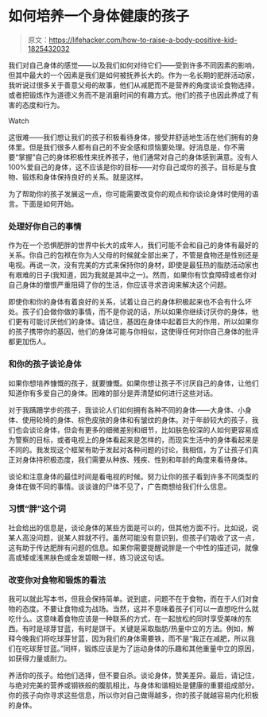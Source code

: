 # 如何培养一个身体健康的孩子

> 原文：<https://lifehacker.com/how-to-raise-a-body-positive-kid-1825432032>

我们对自己身体的感觉——以及我们如何对待它们——受到许多不同因素的影响，但其中最大的一个因素是我们是如何被抚养长大的。作为一名长期的肥胖活动家，我听说过很多关于善意父母的故事，他们从减肥而不是营养的角度谈论食物选择，或者把锻炼作为道德义务而不是消磨时间的有趣方式。他们的孩子也因此养成了有害的态度和行为。

Watch

这很难——我们想让我们的孩子积极看待身体，接受并舒适地生活在他们拥有的身体里。但是我们很多人都有自己的不安全感和烦恼要处理。好消息是，你不需要“掌握”自己的身体积极性来抚养孩子，他们通常对自己的身体感到满意。没有人 100%爱自己的身体，这不应该是你的目标——对你自己或你的孩子。目标是与食物、锻炼和身体保持良好的关系。就是这样。

为了帮助你的孩子发展这一点，你可能需要改变你的观点和你谈论身体时使用的语言。下面是如何开始。

### **处理好你自己的事情**

作为在一个恐惧肥胖的世界中长大的成年人，我们可能不会和自己的身体有最好的关系。你自己的包袱在你为人父母的时候就全部出来了，不管是食物还是性别还是电视。再说一次，没有完美的方式来保持你的身材，即使是最狂热的脂肪活动家也有艰难的日子(我知道，因为我就是其中之一)。然而，如果你有饮食障碍或者你对自己身体的憎恨严重阻碍了你的生活，你应该寻求咨询来解决这个问题。

即使你和你的身体有着良好的关系，试着让自己的身体积极起来也不会有什么坏处。孩子们会做你做的事情，而不是你说的话，所以如果你继续讨厌你的身体，他们更有可能讨厌他们的身体。请记住，基因在身体中起着巨大的作用，所以如果你的孩子携带你的基因，他们的身体可能与你相似，这使得任何对你自己身体的批评都更加伤人。

### **和你的孩子谈论身体**

如果你想培养慷慨的孩子，就要慷慨。如果你想让孩子不讨厌自己的身体，让他们知道你有多爱自己的身体。困难的部分是弄清楚如何进行这些对话。

对于我蹒跚学步的孩子，我谈论人们如何拥有各种不同的身体——大身体、小身体、使用轮椅的身体、棕色皮肤的身体和有皱纹的身体。对于年龄较大的孩子，我们也会谈论身体，但会有更多的细微差别和细节，比如肤色较深的人如何更容易成为警察的目标，或者电视上的身体看起来是怎样的，而现实生活中的身体看起来是不同的。我发现这个框架有助于发起对各种问题的讨论，我相信，为了让孩子们真正对身体持积极态度，我们需要从种族、残疾、性别和年龄的角度来看待身体。

谈论和注意身体的最佳时间是看电视的时候。努力让你的孩子看到许多不同类型的身体在做不同的事情。谈谈谁的尸体不见了，广告商想给我们什么信息。

### **习惯“胖”这个词**

社会给出的信息是，谈论身体的某些方面是可以的，但其他方面不行。比如说，说某人高没问题，说某人胖就不行。虽然可能没有意识到，但孩子们吸收了这一点，这有助于传达肥胖有问题的信息。如果你需要提醒说胖是一个中性的描述词，就像高或矮或浅黑肤色或金发碧眼一样，练习说这句话。

### **改变你对食物和锻炼的看法**

我可以就此写本书，但我会保持简单。说到底，问题不在于食物，而在于人们对食物的态度。不要让食物成为战场。当然，这并不意味着孩子们可以一直想吃什么就吃什么。这意味着食物应该是一种联系的方式，在一起放松的同时享受美味的东西。有时是球芽甘蓝，有时是饼干。关键是采取脂肪/热量中立的方法。例如，解释今晚我们将吃球芽甘蓝，因为我们的身体需要铁，而不是“我正在减肥，所以我们在吃球芽甘蓝。”同样，锻炼应该是为了运动身体的乐趣和其他重量中立的原因，如获得力量或耐力。

养活你的孩子。给他们选择，但不要自杀。谈论身体，赞美差异。最后，请记住，与绝对完美的营养或钢铁般的腹肌相比，与身体和谐相处是健康的重要组成部分。你的孩子向你寻求这些信息，所以你对自己做得越多，你的孩子就越容易内化积极的身体。